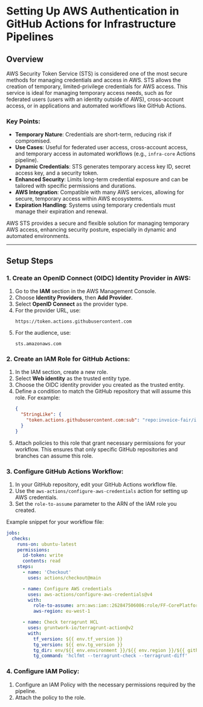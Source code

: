 # Setting Up AWS Authentication in GitHub Actions for Infrastructure Pipelines

## Overview

AWS Security Token Service (STS) is considered one of the most secure methods for managing credentials and access in AWS. STS allows the creation of temporary, limited-privilege credentials for AWS access. This service is ideal for managing temporary access needs, such as for federated users (users with an identity outside of AWS), cross-account access, or in applications and automated workflows like GitHub Actions.

### Key Points:
- **Temporary Nature**: Credentials are short-term, reducing risk if compromised.
- **Use Cases**: Useful for federated user access, cross-account access, and temporary access in automated workflows (e.g., `infra-core` Actions pipeline).
- **Dynamic Credentials**: STS generates temporary access key ID, secret access key, and a security token.
- **Enhanced Security**: Limits long-term credential exposure and can be tailored with specific permissions and durations.
- **AWS Integration**: Compatible with many AWS services, allowing for secure, temporary access within AWS ecosystems.
- **Expiration Handling**: Systems using temporary credentials must manage their expiration and renewal.

AWS STS provides a secure and flexible solution for managing temporary AWS access, enhancing security posture, especially in dynamic and automated environments.

---

## Setup Steps

### 1. Create an OpenID Connect (OIDC) Identity Provider in AWS:
1. Go to the **IAM** section in the AWS Management Console.
2. Choose **Identity Providers**, then **Add Provider**.
3. Select **OpenID Connect** as the provider type.
4. For the provider URL, use:
   ```
   https://token.actions.githubusercontent.com
   ```
5. For the audience, use:
   ```
   sts.amazonaws.com
   ```

### 2. Create an IAM Role for GitHub Actions:
1. In the IAM section, create a new role.
2. Select **Web identity** as the trusted entity type.
3. Choose the OIDC identity provider you created as the trusted entity.
4. Define a condition to match the GitHub repository that will assume this role. For example:
   ```json
   {
     "StringLike": {
       "token.actions.githubusercontent.com:sub": "repo:invoice-fair/infra-core:*"
     }
   }
   ```
5. Attach policies to this role that grant necessary permissions for your workflow. This ensures that only specific GitHub repositories and branches can assume this role.

### 3. Configure GitHub Actions Workflow:
1. In your GitHub repository, edit your GitHub Actions workflow file.
2. Use the `aws-actions/configure-aws-credentials` action for setting up AWS credentials.
3. Set the `role-to-assume` parameter to the ARN of the IAM role you created.

Example snippet for your workflow file:
```yaml
jobs:
  checks:
    runs-on: ubuntu-latest
    permissions:
      id-token: write
      contents: read
    steps:
      - name: 'Checkout'
        uses: actions/checkout@main

      - name: Configure AWS credentials
        uses: aws-actions/configure-aws-credentials@v4
        with:
          role-to-assume: arn:aws:iam::262847506086:role/FF-CorePlatform-CICD-Role
          aws-region: eu-west-1

      - name: Check terragrunt HCL
        uses: gruntwork-io/terragrunt-action@v2
        with:
          tf_version: ${{ env.tf_version }}
          tg_version: ${{ env.tg_version }}
          tg_dir: env/${{ env.environment }}/${{ env.region }}/${{ github.event.inputs.resource }}
          tg_command: 'hclfmt --terragrunt-check --terragrunt-diff'
```

### 4. Configure IAM Policy:
1. Configure an IAM Policy with the necessary permissions required by the pipeline.
2. Attach the policy to the role.


